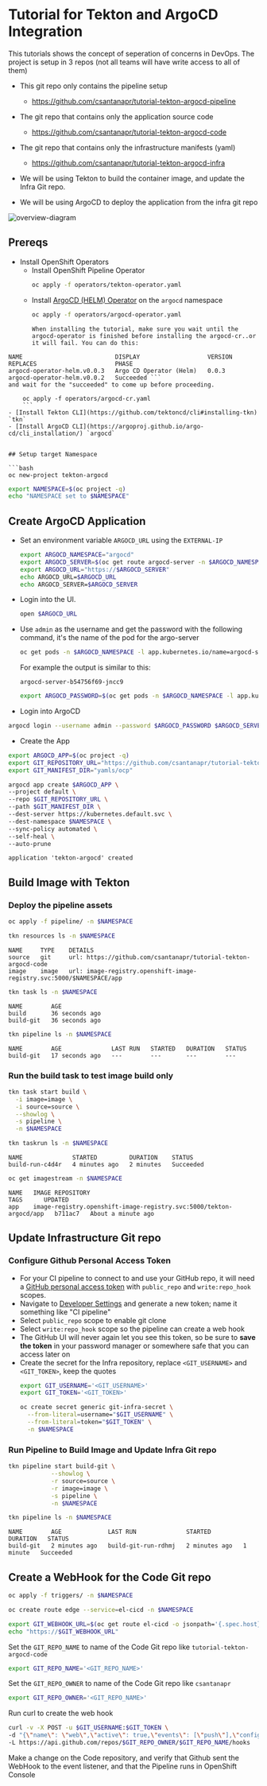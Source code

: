 # Tutorial for Tekton and ArgoCD Integration

This tutorials shows the concept of seperation of concerns in DevOps.
The project is setup in 3 repos (not all teams will have write access to all of them)
- This git repo only contains the pipeline setup 
  - https://github.com/csantanapr/tutorial-tekton-argocd-pipeline
- The git repo that contains only the application source code
  - https://github.com/csantanapr/tutorial-tekton-argocd-code
- The git repo that contains only the infrastructure manifests (yaml) 
  - https://github.com/csantanapr/tutorial-tekton-argocd-infra

- We will be using Tekton to build the container image, and update the Infra Git repo.
- We will be using ArgoCD to deploy the application from the infra git repo

![overview-diagram](./images/tekton-argocd.png)

## Prereqs

- Install OpenShift Operators 
  - Install OpenShift Pipeline Operator
    ```bash
    oc apply -f operators/tekton-operator.yaml
    ```
  - Install [ArgoCD (HELM) Operator](https://github.com/disposab1e/argocd-operator-helm) on the `argocd` namespace
    ```bash
    oc apply -f operators/argocd-operator.yaml
    ```
    ```
    When installing the tutorial, make sure you wait until the argocd-operator is finished before installing the argocd-cr..or it will fail. You can do this:
```oc get ClusterServiceVersion/argocd-operator-helm.v0.0.3 -n argocd
NAME                          DISPLAY                   VERSION   REPLACES                      PHASE
argocd-operator-helm.v0.0.3   Argo CD Operator (Helm)   0.0.3     argocd-operator-helm.v0.0.2   Succeeded ```
and wait for the "succeeded" to come up before proceeding.

    oc apply -f operators/argocd-cr.yaml
    ```
- [Install Tekton CLI](https://github.com/tektoncd/cli#installing-tkn) `tkn`
- [Install ArgoCD CLI](https://argoproj.github.io/argo-cd/cli_installation/) `argocd`


## Setup target Namespace

```bash
oc new-project tekton-argocd
```

```bash
export NAMESPACE=$(oc project -q)
echo "NAMESPACE set to $NAMESPACE"
```

## Create ArgoCD Application

- Set an environment variable `ARGOCD_URL` using the `EXTERNAL-IP`
    ```bash
    export ARGOCD_NAMESPACE="argocd"
    export ARGOCD_SERVER=$(oc get route argocd-server -n $ARGOCD_NAMESPACE -o jsonpath='{.spec.host}')
    export ARGOCD_URL="https://$ARGOCD_SERVER"
    echo ARGOCD_URL=$ARGOCD_URL
    echo ARGOCD_SERVER=$ARGOCD_SERVER
    ```
- Login into the UI.
    ```bash
    open $ARGOCD_URL
    ```
- Use `admin` as the username and get the password with the following command, it's the name of the pod for the argo-server
    ```bash
    oc get pods -n $ARGOCD_NAMESPACE -l app.kubernetes.io/name=argocd-server -o name | cut -d'/' -f 2
    ```
    For example the output is similar to this:
    ```
    argocd-server-b54756f69-jncc9
    ```
    ```bash
    export ARGOCD_PASSWORD=$(oc get pods -n $ARGOCD_NAMESPACE -l app.kubernetes.io/name=argocd-server -o name | cut -d'/' -f 2)
    ```

- Login into ArgoCD
```bash
argocd login --username admin --password $ARGOCD_PASSWORD $ARGOCD_SERVER
```

- Create the App
```bash
export ARGOCD_APP=$(oc project -q)
export GIT_REPOSITORY_URL="https://github.com/csantanapr/tutorial-tekton-argocd-infra"
export GIT_MANIFEST_DIR="yamls/ocp"
```
```bash
argocd app create $ARGOCD_APP \
--project default \
--repo $GIT_REPOSITORY_URL \
--path $GIT_MANIFEST_DIR \
--dest-server https://kubernetes.default.svc \
--dest-namespace $NAMESPACE \
--sync-policy automated \
--self-heal \
--auto-prune
```

```
application 'tekton-argocd' created
```

## Build Image with Tekton


### Deploy the pipeline assets
```bash
oc apply -f pipeline/ -n $NAMESPACE
```

```bash
tkn resources ls -n $NAMESPACE
```
```
NAME     TYPE    DETAILS
source   git     url: https://github.com/csantanapr/tutorial-tekton-argocd-code
image    image   url: image-registry.openshift-image-registry.svc:5000/$NAMESPACE/app
```

```bash
tkn task ls -n $NAMESPACE
```
```
NAME        AGE
build       36 seconds ago
build-git   36 seconds ago
```

```bash
tkn pipeline ls -n $NAMESPACE
```
```
NAME        AGE              LAST RUN   STARTED   DURATION   STATUS
build-git   17 seconds ago   ---        ---       ---        ---
```

### Run the build task to test image build only

```bash
tkn task start build \
  -i image=image \
  -i source=source \
  --showlog \
  -s pipeline \
  -n $NAMESPACE
```

```bash
tkn taskrun ls -n $NAMESPACE
```
```
NAME              STARTED         DURATION    STATUS                                     
build-run-c4d4r   4 minutes ago   2 minutes   Succeeded 
```

```bash
oc get imagestream -n $NAMESPACE
```
```
NAME   IMAGE REPOSITORY                                                     TAGS      UPDATED
app    image-registry.openshift-image-registry.svc:5000/tekton-argocd/app   b711ac7   About a minute ago
```

## Update Infrastructure Git repo

### Configure Github Personal Access Token

- For your CI pipeline to connect to and use your GitHub repo, it will need a [GitHub personal access token](https://help.github.com/en/github/authenticating-to-github/creating-a-personal-access-token-for-the-command-line) with `public_repo` and `write:repo_hook` scopes. 
- Navigate to [Developer Settings](https://github.com/settings/tokens) and generate a new token; name it something like "CI pipeline"
- Select `public_repo` scope to enable git clone
- Select `write:repo_hook` scope so the pipeline can create a web hook
- The GitHub UI will never again let you see this token, so be sure to **save the token** in your password manager or somewhere safe that you can access later on
- Create the secret for the Infra repository, replace `<GIT_USERNAME>` and `<GIT_TOKEN>`, keep the quotes
    ```bash
    export GIT_USERNAME='<GIT_USERNAME>'
    export GIT_TOKEN='<GIT_TOKEN>'
    ```
    ```bash
    oc create secret generic git-infra-secret \
      --from-literal=username="$GIT_USERNAME" \
      --from-literal=token="$GIT_TOKEN" \
      -n $NAMESPACE
    ```

### Run Pipeline to Build Image and Update Infra Git repo

```bash
tkn pipeline start build-git \
            --showlog \
            -r source=source \
            -r image=image \
            -s pipeline \
            -n $NAMESPACE
```

```bash
tkn pipeline ls -n $NAMESPACE
```
```
NAME        AGE             LAST RUN              STARTED         DURATION   STATUS
build-git   2 minutes ago   build-git-run-rdhmj   2 minutes ago   1 minute   Succeeded
```

## Create a WebHook for the Code Git repo


```bash
oc apply -f triggers/ -n $NAMESPACE
```

```bash
oc create route edge --service=el-cicd -n $NAMESPACE
```

```bash
export GIT_WEBHOOK_URL=$(oc get route el-cicd -o jsonpath='{.spec.host}' -n $NAMESPACE)
echo "https://$GIT_WEBHOOK_URL"
```

Set the `GIT_REPO_NAME` to name of the Code Git repo like `tutorial-tekton-argocd-code`
```bash
export GIT_REPO_NAME='<GIT_REPO_NAME>'
```

Set the `GIT_REPO_OWNER` to name of the Code Git repo like `csantanapr`
```bash
export GIT_REPO_OWNER='<GIT_REPO_NAME>'
```

Run curl to create the web hook
```bash
curl -v -X POST -u $GIT_USERNAME:$GIT_TOKEN \
-d "{\"name\": \"web\",\"active\": true,\"events\": [\"push\"],\"config\": {\"url\": \"https://$GIT_WEBHOOK_URL\",\"content_type\": \"json\",\"insecure_ssl\": \"0\"}}" \
-L https://api.github.com/repos/$GIT_REPO_OWNER/$GIT_REPO_NAME/hooks
```

Make a change on the Code repository, and verify that Github sent the WebHook to the event listener, and that the Pipeline runs in OpenShift Console
